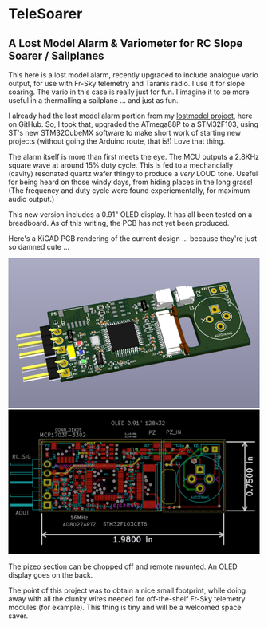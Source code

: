 # TeleSoarer
## A Lost Model Alarm &amp; Variometer for RC Slope Soarer / Sailplanes

This here is a lost model alarm, recently upgraded to include analogue vario output, for use with Fr-Sky telemetry and Taranis radio. I use it for slope soaring. The vario in this case is really just for fun. I imagine it to be more useful in a thermalling a sailplane ... and just as fun.

I already had the lost model alarm portion from my [lostmodel project](https://github.com/gruvin/lostmodel), here on GitHub. 
So, I took that, upgraded the ATmega88P to a STM32F103, using ST's new STM32CubeMX software to make short work of starting new projects (without going the Arduino route, that is!) Love that thing.

The alarm itself is more than first meets the eye. The MCU outputs a 2.8KHz square wave at around 15% duty cycle. This is fed to a mechancially (cavity) resonated quartz wafer thingy to produce a _very_ LOUD tone. Useful for being heard on those windy days, from hiding places in the long grass! (The frequency and duty cycle were found experiementally, for maximum audio output.)

This new version includes a 0.91" OLED display. It has all been tested on a breadboard. As of this writing, the PCB has not yet been produced. 

Here's a KiCAD PCB rendering of the current design ... because they're just so damned cute ...

<img src="img/kicad_render.png">
<img src="img/kicad_size.png">

The pizeo section can be chopped off and remote mounted. An OLED display goes on the back.

The point of this project was to obtain a nice small footprint, while doing away with all the clunky wires needed for off-the-shelf Fr-Sky telemetry modules (for example). This thing is tiny and will be a welcomed space saver.
